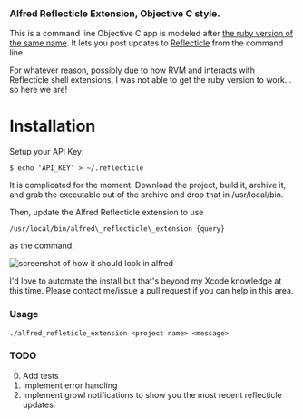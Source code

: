 ### Alfred Reflecticle Extension, Objective C style.

This is a command line Objective C app is modeled after [the ruby version of the
same name](https://github.com/highgroove/alfred_reflecticle_extension).  It lets
you post updates to [Reflecticle](http://reflecticle.com) from the command line.

For whatever reason, possibly due to how RVM and interacts with Reflecticle
shell extensions, I was not able to get the ruby version to work... so here we
are!

# Installation

Setup your API Key:

    $ echo 'API_KEY' > ~/.reflecticle

It is complicated for the moment.  Download the project, build it, archive it,
and grab the executable out of the archive and drop that in /usr/local/bin.

Then, update the Alfred Reflecticle extension to use 

    /usr/local/bin/alfred\_reflecticle\_extension {query}

as the command.

![screenshot of how it should look in alfred](https://img.skitch.com/20120708-xegs2q2869iqnks1seip4hy4ut.png "how it should look in alfred")

I'd love to automate the install but that's beyond my Xcode knowledge at this
time.  Please contact me/issue a pull request if you can help in this area.

### Usage

    ./alfred_refleticle_extension <project name> <message>

### TODO

 0. Add tests
 1. Implement error handling
 2. Implement growl notifications to show you the most recent reflecticle updates.
